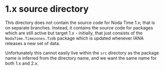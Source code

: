 1.x source directory
===

This directory does not contain the source code for Noda Time 1.x;
that is on separate branches. Instead, it contains the source code
for packages which are still active but target 1.x - initially, that
just consists of the `NodaTime.Timezones.Tzdb` package which is updated
whenever IANA releases a new set of data.

Unfortunately this cannot easily live within the `src` directory as
the package name is inferred from the directory name, and we want
the same name for both 1.x and 2.x.